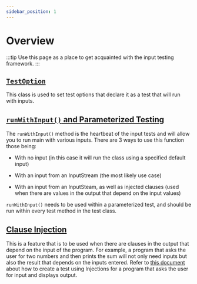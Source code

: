 ```yaml
---
sidebar_position: 1
---
```


# Overview

:::tip
Use this page as a place to get acquainted with the input testing framework.
:::

## [`TestOption`](./test-option)

This class is used to set test options that declare it as a test that will run with inputs.

## [`runWithInput()` and Parameterized Testing](./parameterized-testing)

The `runWithInput()` method is the heartbeat of the input tests and will allow you to run main with various inputs. There are 3 ways to use this function those being:

- With no input (in this case it will run the class using a specified default input)

- With an input from an InputStream (the most likely use case)

- With an input from an InputSteam, as well as injected clauses (used when there are values in the output that depend on the input values)

`runWithInput()` needs to be used within a parameterized test, and should be run within every test method in the test class.

## [Clause Injection](./clause-injection)

This is a feature that is to be used when there are clauses in the output that depend on the input of the program. For example, a program that asks the user for two numbers and then prints the sum will not only need inputs but also the result that depends on the inputs entered. Refer to [this document](./full-example) about how to create a test using Injections for a program that asks the user for input and displays output.
